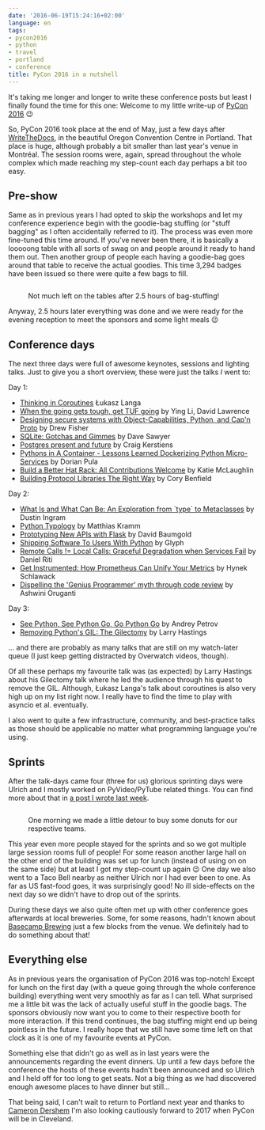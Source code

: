 ```yaml
---
date: '2016-06-19T15:24:16+02:00'
language: en
tags:
- pycon2016
- python
- travel
- portland
- conference
title: PyCon 2016 in a nutshell
---
```


It's taking me longer and longer to write these conference posts but least I
finally found the time for this one: Welcome to my little write-up of
[PyCon 2016][] 😉

So, PyCon 2016 took place at the end of May, just a few days after
[WriteTheDocs][wtd], in the beautiful Oregon Convention Centre in Portland. That
place is huge, although probably a bit smaller than last year's venue in
Montréal. The session rooms were, again, spread throughout the whole complex
which made reaching my step-count each day perhaps a bit too easy.


## Pre-show

Same as in previous years I had opted to skip the workshops and let my
conference experience begin with the goodie-bag stuffing (or "stuff bagging" as
I often accidentally referred to it). The process was even more fine-tuned this
time around. If you've never been there, it is basically a looooong table with
all sorts of swag on and people around it ready to hand them out. Then another
group of people each having a goodie-bag goes around that table to receive the
actual goodies. This time 3,294 badges have been issued so there were quite a
few bags to fill.

<figure>
<img src="/media/2016/bag-stuffing-aftermath.jpg" alt="" />
<figcaption><p>Not much left on the tables after 2.5 hours of bag-stuffing!</p></figcaption>
</figure>

Anyway, 2.5 hours later everything was done and we were ready
for the evening reception to meet the sponsors and some light meals 😉


## Conference days

The next three days were full of awesome keynotes, sessions and lighting
talks. Just to give you a short overview, these were just the talks *I* went to:

Day 1:

* [Thinking in Coroutines][co] Łukasz Langa
* [When the going gets tough, get TUF going][tuf] by Ying Li, David Lawrence
* [Designing secure systems with Object-Capabilities, Python, and Cap'n Proto][cap]
  by Drew Fisher
* [SQLite: Gotchas and Gimmes][sql] by Dave Sawyer
* [Postgres present and future][post] by Craig Kerstiens
* [Pythons in A Container - Lessons Learned Dockerizing Python Micro-Services][dock]
  by Dorian Pula
* [Build a Better Hat Rack: All Contributions Welcome][hat] by Katie McLaughlin
* [Building Protocol Libraries The Right Way][prot] by Cory Benfield

Day 2:

* [What Is and What Can Be: An Exploration from \`type\` to Metaclasses][mcl] by Dustin Ingram
* [Python Typology][typ] by Matthias Kramm
* [Prototyping New APIs with Flask][fapi] by David Baumgold
* [Shipping Software To Users With Python][ship] by Glyph
* [Remote Calls != Local Calls: Graceful Degradation when Services Fail][rem] by Daniel Riti
* [Get Instrumented: How Prometheus Can Unify Your Metrics][prom] by Hynek Schlawack
* [Dispelling the 'Genius Programmer' myth through code review][gen] by Ashwini Oruganti

Day 3:

* [See Python, See Python Go, Go Python Go][go] by Andrey Petrov
* [Removing Python's GIL: The Gilectomy][gil] by Larry Hastings

... and there are probably as many talks that are still on my watch-later
queue (I just keep getting distracted by Overwatch videos, though).

Of all these perhaps my favourite talk was (as expected) by Larry Hastings about
his Gilectomy talk where he led the audience through his quest to remove the
GIL. Although, Łukasz Langa's talk about coroutines is also very high up on my
list right now. I really have to find the time to play with asyncio et
al. eventually.

I also went to quite a few infrastructure, community, and best-practice talks as
those should be applicable no matter what programming language you're using.


## Sprints

After the talk-days came four (three for us) glorious sprinting days were Ulrich
and I mostly worked on PyVideo/PyTube related things. You can find more about
that in [a post I wrote last week][pytube].

<figure>
<img src="/media/2016/donuts.jpg" alt="" />
<figcaption><p>One morning we made a little detour to buy some donuts for our
respective teams.</p></figcaption>
</figure>

This year even more people stayed for the sprints and so we got multiple large
session rooms full of people! For some reason another large hall on the other
end of the building was set up for lunch (instead of using on on the same side)
but at least I got my step-count up again 😉 One day we also went to a Taco Bell
nearby as neither Ulrich nor I had ever been to one. As far as US fast-food
goes, it was surprisingly good! No ill side-effects on the next day so we
didn't have to drop out of the sprints.

During these days we also quite often met up with other conference goes
afterwards at local breweries. Some, for some reasons, hadn't known about
[Basecamp Brewing][] just a few blocks from the venue. We definitely had to do
something about that!


## Everything else

As in previous years the organisation of PyCon 2016 was top-notch! Except for
lunch on the first day (with a queue going through the whole conference
building) everything went very smoothly as far as I can tell. What surprised me
a little bit was the lack of actually useful stuff in the goodie bags. The
sponsors obviously now want you to come to their respective booth for more
interaction. If this trend continues, the bag stuffing might end up being
pointless in the future. I really hope that we still have some time left on that
clock as it is one of my favourite events at PyCon.

Something else that didn't go as well as in last years were the announcements
regarding the event dinners. Up until a few days before the conference the hosts
of these events hadn't been announced and so Ulrich and I held off for too long
to get seats. Not a big thing as we had discovered enough awesome places to have
dinner but still...

That being said, I can't wait to return to Portland next year and thanks to
[Cameron Dershem][] I'm also looking cautiously forward to 2017 when PyCon will
be in Cleveland.


[co]: https://us.pycon.org/2016/schedule/presentation/1801/
[tuf]: https://us.pycon.org/2016/schedule/presentation/2187/
[cap]: https://us.pycon.org/2016/schedule/presentation/2248/
[sql]: https://us.pycon.org/2016/schedule/presentation/1858/
[post]: https://us.pycon.org/2016/schedule/presentation/1963/
[dock]: https://us.pycon.org/2016/schedule/presentation/2096/
[hat]: https://us.pycon.org/2016/schedule/presentation/1584/
[prot]: https://us.pycon.org/2016/schedule/presentation/1743/
[mcl]: https://us.pycon.org/2016/schedule/presentation/2138/
[typ]: https://us.pycon.org/2016/schedule/presentation/1603/
[fapi]: https://us.pycon.org/2016/schedule/presentation/1694/
[ship]: https://us.pycon.org/2016/schedule/presentation/2122/
[rem]: https://us.pycon.org/2016/schedule/presentation/2027/
[prom]: https://us.pycon.org/2016/schedule/presentation/1601/
[gen]: https://us.pycon.org/2016/schedule/presentation/1965/
[go]: https://us.pycon.org/2016/schedule/presentation/1633/
[gil]: https://us.pycon.org/2016/schedule/presentation/2101/
[pytube]: https://zerokspot.com/weblog/2016/06/14/hello-pytube/
[cameron dershem]: http://pinkhatbeard.com/
[pycon 2016]: https://us.pycon.org/2016/
[wtd]: https://zerokspot.com/weblog/2016/06/08/writethedocs-2016/
[basecamp brewing]: http://basecampbrewingco.com/

